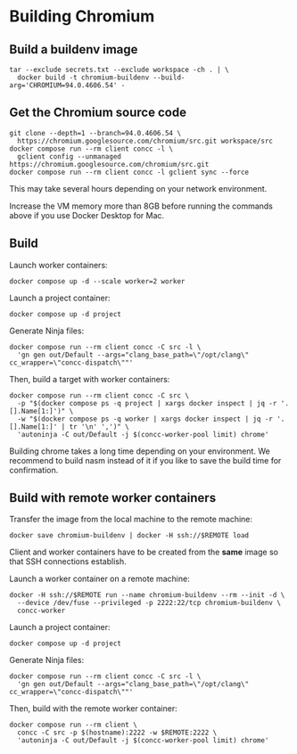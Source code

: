 # Building Chromium

## Build a buildenv image

```shell
tar --exclude secrets.txt --exclude workspace -ch . | \
  docker build -t chromium-buildenv --build-arg='CHROMIUM=94.0.4606.54' -
```

## Get the Chromium source code

```shell
git clone --depth=1 --branch=94.0.4606.54 \
  https://chromium.googlesource.com/chromium/src.git workspace/src
docker compose run --rm client concc -l \
  gclient config --unmanaged https://chromium.googlesource.com/chromium/src.git
docker compose run --rm client concc -l gclient sync --force
```

This may take several hours depending on your network environment.

Increase the VM memory more than 8GB before running the commands above if you
use Docker Desktop for Mac.

## Build

Launch worker containers:

```shell
docker compose up -d --scale worker=2 worker
```

Launch a project container:

```shell
docker compose up -d project
```

Generate Ninja files:

```shell
docker compose run --rm client concc -C src -l \
  'gn gen out/Default --args="clang_base_path=\"/opt/clang\" cc_wrapper=\"concc-dispatch\""'
```

Then, build a target with worker containers:

```shell
docker compose run --rm client concc -C src \
  -p "$(docker compose ps -q project | xargs docker inspect | jq -r '.[].Name[1:]')" \
  -w "$(docker compose ps -q worker | xargs docker inspect | jq -r '.[].Name[1:]' | tr '\n' ',')" \
  'autoninja -C out/Default -j $(concc-worker-pool limit) chrome'
```

Building chrome takes a long time depending on your environment.  We recommend to build nasm
instead of it if you like to save the build time for confirmation.

## Build with remote worker containers

Transfer the image from the local machine to the remote machine:

```shell
docker save chromium-buildenv | docker -H ssh://$REMOTE load
```

Client and worker containers have to be created from the **same** image so that SSH connections establish.

Launch a worker container on a remote machine:

```shell
docker -H ssh://$REMOTE run --name chromium-buildenv --rm --init -d \
  --device /dev/fuse --privileged -p 2222:22/tcp chromium-buildenv \
  concc-worker
```

Launch a project container:

```shell
docker compose up -d project
```

Generate Ninja files:

```shell
docker compose run --rm client concc -C src -l \
  'gn gen out/Default --args="clang_base_path=\"/opt/clang\" cc_wrapper=\"concc-dispatch\""'
```

Then, build with the remote worker container:

```shell
docker compose run --rm client \
  concc -C src -p $(hostname):2222 -w $REMOTE:2222 \
  'autoninja -C out/Default -j $(concc-worker-pool limit) chrome'
```
